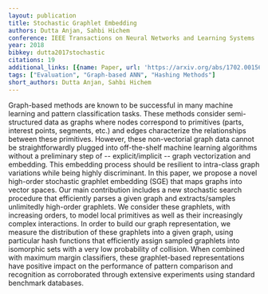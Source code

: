 ```yaml
---
layout: publication
title: Stochastic Graphlet Embedding
authors: Dutta Anjan, Sahbi Hichem
conference: IEEE Transactions on Neural Networks and Learning Systems
year: 2018
bibkey: dutta2017stochastic
citations: 19
additional_links: [{name: Paper, url: 'https://arxiv.org/abs/1702.00156'}]
tags: ["Evaluation", "Graph-based ANN", "Hashing Methods"]
short_authors: Dutta Anjan, Sahbi Hichem
---
```

Graph-based methods are known to be successful in many machine learning and
pattern classification tasks. These methods consider semi-structured data as
graphs where nodes correspond to primitives (parts, interest points, segments,
etc.) and edges characterize the relationships between these primitives.
However, these non-vectorial graph data cannot be straightforwardly plugged
into off-the-shelf machine learning algorithms without a preliminary step of --
explicit/implicit -- graph vectorization and embedding. This embedding process
should be resilient to intra-class graph variations while being highly
discriminant. In this paper, we propose a novel high-order stochastic graphlet
embedding (SGE) that maps graphs into vector spaces. Our main contribution
includes a new stochastic search procedure that efficiently parses a given
graph and extracts/samples unlimitedly high-order graphlets. We consider these
graphlets, with increasing orders, to model local primitives as well as their
increasingly complex interactions. In order to build our graph representation,
we measure the distribution of these graphlets into a given graph, using
particular hash functions that efficiently assign sampled graphlets into
isomorphic sets with a very low probability of collision. When combined with
maximum margin classifiers, these graphlet-based representations have positive
impact on the performance of pattern comparison and recognition as corroborated
through extensive experiments using standard benchmark databases.